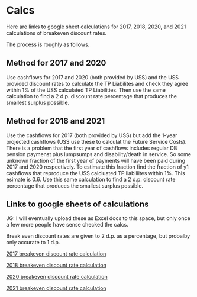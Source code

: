 # Calcs

Here are links to google sheet calculations for 2017, 2018, 2020, and 2021 calculations of breakeven discount rates. 

The process is roughly as follows. 

## Method for 2017 and 2020

Use cashflows for 2017 and 2020 (both provided by USS) and the USS provided discount rates to calculate the TP Liabilites and check they agree within 1% of the USS calculated TP Liabilities. Then use the same calculation to find a 2 d.p. discount rate percentage that produces the smallest surplus possible. 

## Method for 2018 and 2021

Use the cashflows for 2017 (both provided by USS) but add the 1-year projected cashflows (USS use these to calculat the Future Service Costs). There is a problem that the first year of cashflows includes regular DB pension paymenst plus lumpsumps and disability/death in service. So some unknown fraction of the first year of payments will have been paid during 2017 and 2020 respectively. To estimate this fraction find the fraction of y1 cashflows that reproduce the USS calcluated TP liabiliites within 1%. This esimate is 0.6. Use this same calculation to find a 2 d.p. discount rate percentage that produces the smallest surplus possible. 

## Links to google sheets of calculations 

JG: I will eventually upload these as Excel docs to this space, but only once a few more people have sense checked the calcs. 

Break even discount rates are given to 2 d.p. as a percentage, but probalby only accurate to 1 d.p. 

[2017 breakeven discount rate calculation](https://docs.google.com/spreadsheets/d/1F1BMRor-MNPVJrTX5SvwxUEHSkik16YlLEQhj3FNGwM/edit?usp=sharing "2017")

[2018 breakeven discount rate calculation](https://docs.google.com/spreadsheets/d/1HO5uHGFvljiC0xaLOi0VlLLDguH2N9dxh4ay9H762yM/edit?usp=sharing "2018")

[2020 breakeven discount rate calculation](https://docs.google.com/spreadsheets/d/1fKTwYUSWamdtAaUD65phWHKObs0Y3LKz25dugHrc0uM/edit?usp=sharing "2020")

[2021 breakeven discount rate calculation](https://docs.google.com/spreadsheets/d/1hZUzScgtPOYlRoO7J7Yh8vpqjIsuqporQZomzBa3iRE/edit?usp=sharing "2021")

